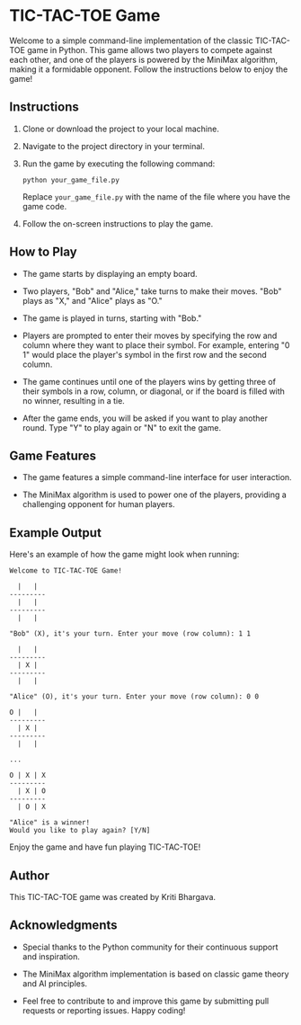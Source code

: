 # TIC-TAC-TOE Game

Welcome to a simple command-line implementation of the classic TIC-TAC-TOE game in Python. This game allows two players to compete against each other, and one of the players is powered by the MiniMax algorithm, making it a formidable opponent. Follow the instructions below to enjoy the game!

## Instructions

1. Clone or download the project to your local machine.

2. Navigate to the project directory in your terminal.

3. Run the game by executing the following command:

   ```python your_game_file.py```

   Replace `your_game_file.py` with the name of the file where you have the game code.

4. Follow the on-screen instructions to play the game.

## How to Play

- The game starts by displaying an empty board.

- Two players, "Bob" and "Alice," take turns to make their moves. "Bob" plays as "X," and "Alice" plays as "O."

- The game is played in turns, starting with "Bob."

- Players are prompted to enter their moves by specifying the row and column where they want to place their symbol. For example, entering "0 1" would place the player's symbol in the first row and the second column.

- The game continues until one of the players wins by getting three of their symbols in a row, column, or diagonal, or if the board is filled with no winner, resulting in a tie.

- After the game ends, you will be asked if you want to play another round. Type "Y" to play again or "N" to exit the game.

## Game Features

- The game features a simple command-line interface for user interaction.

- The MiniMax algorithm is used to power one of the players, providing a challenging opponent for human players.

## Example Output

Here's an example of how the game might look when running:

```
Welcome to TIC-TAC-TOE Game!

  |   |
---------
  |   |
---------
  |   |

"Bob" (X), it's your turn. Enter your move (row column): 1 1

  |   |
---------
  | X |
---------
  |   |

"Alice" (O), it's your turn. Enter your move (row column): 0 0

O |   |
---------
  | X |
---------
  |   |

...

O | X | X
---------
  | X | O
---------
  | O | X

"Alice" is a winner!
Would you like to play again? [Y/N]
```

Enjoy the game and have fun playing TIC-TAC-TOE!

## Author

This TIC-TAC-TOE game was created by Kriti Bhargava.

## Acknowledgments

- Special thanks to the Python community for their continuous support and inspiration.

- The MiniMax algorithm implementation is based on classic game theory and AI principles.

- Feel free to contribute to and improve this game by submitting pull requests or reporting issues. Happy coding!
